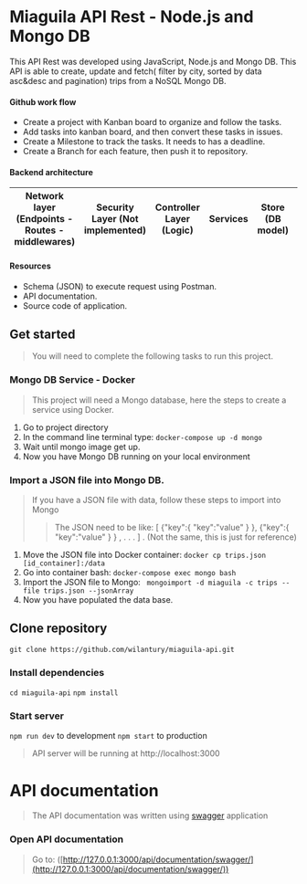 # Miaguila API Rest - Node.js and Mongo DB
This API Rest was developed using JavaScript, Node.js and Mongo DB. This API is able to create, update and fetch( filter by city, sorted by data asc&desc and pagination) trips from a NoSQL Mongo DB.

#### Github work flow
- Create a project with Kanban board to organize and follow the tasks.
- Add tasks into kanban board, and then convert these tasks in issues.
- Create a Milestone to track the tasks. It needs to has a deadline.
- Create a Branch for each feature, then push it to repository.

#### Backend architecture
Network layer (Endpoints - Routes - middlewares) | Security Layer (Not implemented) |Controller Layer (Logic)| Services | Store (DB model) | Mongo DB 
------------ | ------------- | ------------- |----- | ----------------- | -------
#### Resources  
- Schema (JSON) to execute request using Postman.
- API documentation.
- Source code of application.

## Get started
> You will need to complete the following tasks to run this project.
### Mongo DB Service - Docker
> This project will need a Mongo database, here the steps to create a service using Docker.
 1. Go to project directory
 2. In the command line terminal type:  ``` docker-compose up -d mongo ```
 3. Wait until mongo image get up.
 4. Now you have Mongo DB running on your local environment
 ### Import a JSON file into Mongo DB.
 >If you have a JSON file with data, follow these steps to import into Mongo
 >> The JSON need to be like: [ {"key":{ "key":"value" } },  {"key":{ "key":"value" } } ,  . . . ] . (Not the same, this is just for reference)
 1. Move the JSON file into Docker container: ``` docker cp trips.json [id_container]:/data ```
 2. Go into container bash: ``` docker-compose exec mongo bash ``` 
 3. Import the JSON file to Mongo: ``` mongoimport -d miaguila -c trips --file trips.json --jsonArray```
4. Now you have populated the data base.
## Clone repository

```git clone https://github.com/wilantury/miaguila-api.git```
### Install dependencies
```cd miaguila-api```
``` npm install ```
### Start server
```npm run dev``` to development
``` npm start ``` to production
> API server will be running at http://localhost:3000
# API documentation
> The API documentation was written using [swagger](http://editor.swagger.io/) application
### Open API documentation
> Go to:  ([http://127.0.0.1:3000/api/documentation/swagger/](http://127.0.0.1:3000/api/documentation/swagger/))

